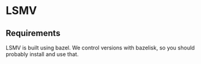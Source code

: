 # LSMV

## Requirements

LSMV is built using bazel. We control versions with bazelisk, so you should probably install and use that.
